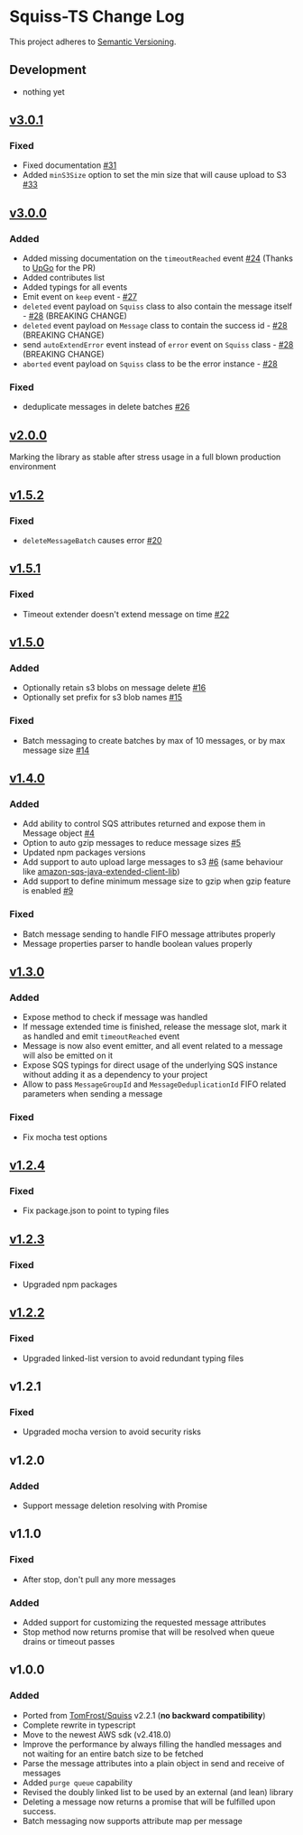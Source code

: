 # Squiss-TS Change Log
This project adheres to [Semantic Versioning](http://semver.org/).

## Development
- nothing yet

## [v3.0.1]
### Fixed
- Fixed documentation [#31](https://github.com/PruvoNet/squiss-ts/issues/31)
- Added `minS3Size` option to set the min size that will cause upload to S3 [#33](https://github.com/PruvoNet/squiss-ts/issues/33)

## [v3.0.0]
### Added
- Added missing documentation on the `timeoutReached` event [#24](https://github.com/PruvoNet/squiss-ts/issues/24) (Thanks to [UpGo](https://github.com/upugo-dev) for the PR)
- Added contributes list
- Added typings for all events
- Emit event on `keep` event - [#27](https://github.com/PruvoNet/squiss-ts/issues/27)
- `deleted` event payload on `Squiss` class to also contain the message itself - [#28](https://github.com/PruvoNet/squiss-ts/issues/28) (BREAKING CHANGE)
- `deleted` event payload on `Message` class to contain the success id - [#28](https://github.com/PruvoNet/squiss-ts/issues/28) (BREAKING CHANGE)
- send `autoExtendError` event instead of `error` event on `Squiss` class - [#28](https://github.com/PruvoNet/squiss-ts/issues/28) (BREAKING CHANGE)
- `aborted` event payload on `Squiss` class to be the error instance - [#28](https://github.com/PruvoNet/squiss-ts/issues/28)
### Fixed
- deduplicate messages in delete batches [#26](https://github.com/PruvoNet/squiss-ts/issues/26)

## [v2.0.0]
Marking the library as stable after stress usage in a full blown production environment 

## [v1.5.2]
### Fixed
- `deleteMessageBatch` causes error [#20](https://github.com/PruvoNet/squiss-ts/issues/20)

## [v1.5.1]
### Fixed
- Timeout extender doesn't extend message on time [#22](https://github.com/PruvoNet/squiss-ts/issues/22)

## [v1.5.0]
### Added
- Optionally retain s3 blobs on message delete [#16](https://github.com/PruvoNet/squiss-ts/issues/16)
- Optionally set prefix for s3 blob names [#15](https://github.com/PruvoNet/squiss-ts/issues/15)
### Fixed
- Batch messaging to create batches by max of 10 messages, or by max message size [#14](https://github.com/PruvoNet/squiss-ts/issues/14)

## [v1.4.0]
### Added
- Add ability to control SQS attributes returned and expose them in Message object [#4](https://github.com/PruvoNet/squiss-ts/issues/4)
- Option to auto gzip messages to reduce message sizes [#5](https://github.com/PruvoNet/squiss-ts/issues/5)
- Updated npm packages versions
- Add support to auto upload large messages to s3 [#6](https://github.com/PruvoNet/squiss-ts/issues/6) (same behaviour like [amazon-sqs-java-extended-client-lib](https://github.com/awslabs/amazon-sqs-java-extended-client-lib))
- Add support to define minimum message size to gzip when gzip feature is enabled [#9](https://github.com/PruvoNet/squiss-ts/issues/9)
### Fixed
- Batch message sending to handle FIFO message attributes properly
- Message properties parser to handle boolean values properly

## [v1.3.0]
### Added
- Expose method to check if message was handled
- If message extended time is finished, release the message slot, mark it as handled and emit `timeoutReached` event
- Message is now also event emitter, and all event related to a message will also be emitted on it
- Expose SQS typings for direct usage of the underlying SQS instance without adding it as a dependency to your project
- Allow to pass `MessageGroupId` and `MessageDeduplicationId` FIFO related parameters when sending a message
### Fixed
- Fix mocha test options

## [v1.2.4]
### Fixed
- Fix package.json to point to typing files

## [v1.2.3]
### Fixed
- Upgraded npm packages

## [v1.2.2]
### Fixed
- Upgraded linked-list version to avoid redundant typing files

## v1.2.1
### Fixed
- Upgraded mocha version to avoid security risks

## v1.2.0
### Added
- Support message deletion resolving with Promise

## v1.1.0
### Fixed
- After stop, don't pull any more messages
### Added
- Added support for customizing the requested message attributes
- Stop method now returns promise that will be resolved when queue drains or timeout passes

## v1.0.0
### Added
- Ported from [TomFrost/Squiss](https://www.github.com/TomFrost/Squiss) v2.2.1 (__no backward compatibility__)
- Complete rewrite in typescript
- Move to the newest AWS sdk (v2.418.0)
- Improve the performance by always filling the handled messages and not waiting for an entire batch size to be fetched
- Parse the message attributes into a plain object in send and receive of messages
- Added `purge queue` capability
- Revised the doubly linked list to be used by an external (and lean) library
- Deleting a message now returns a promise that will be fulfilled upon success.
- Batch messaging now supports attribute map per message

[v1.2.2]: https://github.com/PruvoNet/squiss-ts/compare/v1.2.1...v1.2.2
[v1.2.3]: https://github.com/PruvoNet/squiss-ts/compare/v1.2.2...v1.2.3
[v1.2.4]: https://github.com/PruvoNet/squiss-ts/compare/v1.2.3...v1.2.4
[v1.3.0]: https://github.com/PruvoNet/squiss-ts/compare/v1.2.4...v1.3.0
[v1.4.0]: https://github.com/PruvoNet/squiss-ts/compare/v1.3.0...v1.4.0
[v1.5.0]: https://github.com/PruvoNet/squiss-ts/compare/v1.4.0...v1.5.0
[v1.5.1]: https://github.com/PruvoNet/squiss-ts/compare/v1.5.0...v1.5.1
[v1.5.2]: https://github.com/PruvoNet/squiss-ts/compare/v1.5.1...v1.5.2
[v2.0.0]: https://github.com/PruvoNet/squiss-ts/compare/v1.5.2...v2.0.0
[v3.0.0]: https://github.com/PruvoNet/squiss-ts/compare/v2.0.0...v3.0.0
[v3.0.1]: https://github.com/PruvoNet/squiss-ts/compare/v3.0.0...v3.0.1
